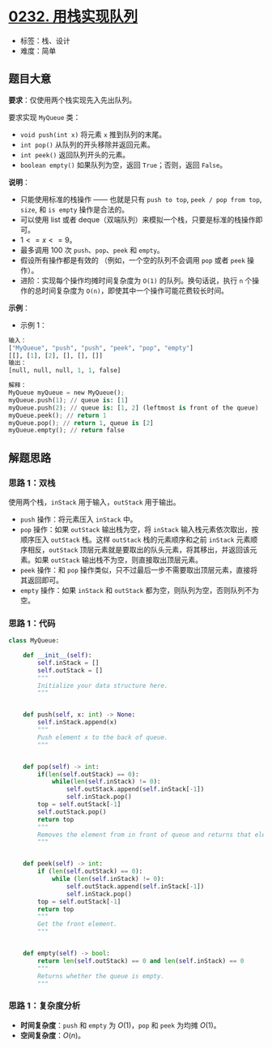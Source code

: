 # [0232. 用栈实现队列](https://leetcode.cn/problems/implement-queue-using-stacks/)

- 标签：栈、设计
- 难度：简单

## 题目大意

**要求**：仅使用两个栈实现先入先出队列。

要求实现 `MyQueue` 类：

- `void push(int x)` 将元素 `x` 推到队列的末尾。
- `int pop()` 从队列的开头移除并返回元素。
- `int peek()` 返回队列开头的元素。
- `boolean empty()` 如果队列为空，返回 `True`；否则，返回 `False`。

**说明**：

- 只能使用标准的栈操作 —— 也就是只有 `push to top`, `peek / pop from top`, `size`, 和 `is empty` 操作是合法的。
- 可以使用 list 或者 deque（双端队列）来模拟一个栈，只要是标准的栈操作即可。
- $1 <= x <= 9$。
- 最多调用 $100$ 次 `push`、`pop`、`peek` 和 `empty`。
- 假设所有操作都是有效的 （例如，一个空的队列不会调用 `pop` 或者 `peek` 操作）。
- 进阶：实现每个操作均摊时间复杂度为 `O(1)` 的队列。换句话说，执行 `n` 个操作的总时间复杂度为 `O(n)`，即使其中一个操作可能花费较长时间。

**示例**：

- 示例 1：

```python
输入：
["MyQueue", "push", "push", "peek", "pop", "empty"]
[[], [1], [2], [], [], []]
输出：
[null, null, null, 1, 1, false]

解释：
MyQueue myQueue = new MyQueue();
myQueue.push(1); // queue is: [1]
myQueue.push(2); // queue is: [1, 2] (leftmost is front of the queue)
myQueue.peek(); // return 1
myQueue.pop(); // return 1, queue is [2]
myQueue.empty(); // return false
```

## 解题思路

### 思路 1：双栈

使用两个栈，`inStack` 用于输入，`outStack` 用于输出。

- `push` 操作：将元素压入 `inStack` 中。
- `pop` 操作：如果 `outStack` 输出栈为空，将 `inStack` 输入栈元素依次取出，按顺序压入 `outStack` 栈。这样 `outStack` 栈的元素顺序和之前 `inStack` 元素顺序相反，`outStack` 顶层元素就是要取出的队头元素，将其移出，并返回该元素。如果 `outStack` 输出栈不为空，则直接取出顶层元素。
- `peek` 操作：和 `pop` 操作类似，只不过最后一步不需要取出顶层元素，直接将其返回即可。
- `empty` 操作：如果 `inStack` 和 `outStack` 都为空，则队列为空，否则队列不为空。

### 思路 1：代码

```python
class MyQueue:

    def __init__(self):
        self.inStack = []
        self.outStack = []
        """
        Initialize your data structure here.
        """


    def push(self, x: int) -> None:
        self.inStack.append(x)
        """
        Push element x to the back of queue.
        """


    def pop(self) -> int:
        if(len(self.outStack) == 0):
            while(len(self.inStack) != 0):
                self.outStack.append(self.inStack[-1])
                self.inStack.pop()
        top = self.outStack[-1]
        self.outStack.pop()
        return top
        """
        Removes the element from in front of queue and returns that element.
        """


    def peek(self) -> int:
        if (len(self.outStack) == 0):
            while (len(self.inStack) != 0):
                self.outStack.append(self.inStack[-1])
                self.inStack.pop()
        top = self.outStack[-1]
        return top
        """
        Get the front element.
        """


    def empty(self) -> bool:
        return len(self.outStack) == 0 and len(self.inStack) == 0
        """
        Returns whether the queue is empty.
        """
```

### 思路 1：复杂度分析

- **时间复杂度**：`push` 和 `empty` 为 $O(1)$，`pop` 和 `peek` 为均摊 $O(1)$。
- **空间复杂度**：$O(n)$。

